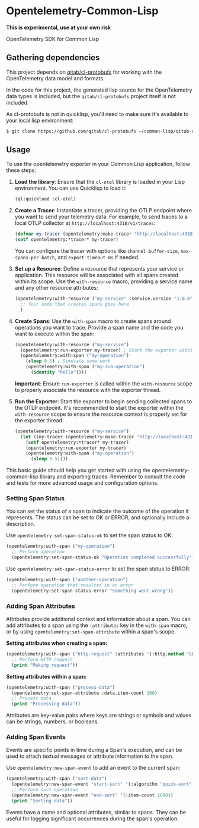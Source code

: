 # Opentelemetry-Common-Lisp

**This is experimental, use at your own risk**

OpenTelemetry SDK for Common Lisp

## Gathering dependencies

This project depends on [qitab/cl-protobufs](https://github.com/qitab/cl-protobufs) for working with the OpenTelemetry data model and formats. 

In the code for this project, the generated lisp source for the OpenTelemetry data types is included, but the `qitab/cl-protobufs` project itself is not included. 

As cl-protobufs is not in quicklisp, you'll need to make sure it's available to your local lisp environment:

```bash
$ git clone https://github.com/qitab/cl-protobufs ~/common-lisp/qitab-cl-protobufs
```

## Usage

To use the opentelemetry exporter in your Common Lisp application, follow these steps:

1. **Load the library**: Ensure that the `cl-otel` library is loaded in your Lisp environment. You can use Quicklisp to load it:
   ```lisp
   (ql:quickload :cl-otel)
   ```

2. **Create a Tracer**: Instantiate a tracer, providing the OTLP endpoint where you want to send your telemetry data. For example, to send traces to a local OTLP collector at `http://localhost:4318/v1/traces`:
   ```lisp
   (defvar my-tracer (opentelemetry:make-tracer "http://localhost:4318/v1/traces"))
   (setf opentelemetry:*tracer* my-tracer)
   ```
   You can configure the tracer with options like `channel-buffer-size`, `max-spans-per-batch`, and `export-timeout-ms` if needed.

3. **Set up a Resource**: Define a resource that represents your service or application. This resource will be associated with all spans created within its scope. Use the `with-resource` macro, providing a service name and any other resource attributes:
   ```lisp
   (opentelemetry:with-resource ("my-service" :service.version "1.0.0")
     ;; Your code that creates spans goes here
     )
   ```

4. **Create Spans**: Use the `with-span` macro to create spans around operations you want to trace. Provide a span name and the code you want to execute within the span:
   ```lisp
   (opentelemetry:with-resource ("my-service")
     (opentelemetry:run-exporter my-tracer) ; Start the exporter within the resource scope
     (opentelemetry:with-span ("my-operation")
       (sleep 0.5) ; Simulate some work
       (opentelemetry:with-span ("my-sub-operation")
         (identity "hello"))))
   ```
   **Important**: Ensure `run-exporter` is called within the `with-resource` scope to properly associate the resource with the exporter thread.

5. **Run the Exporter**: Start the exporter to begin sending collected spans to the OTLP endpoint.  It's recommended to start the exporter within the `with-resource` scope to ensure the resource context is properly set for the exporter thread:
   ```lisp
   (opentelemetry:with-resource ("my-service")
     (let ((my-tracer (opentelemetry:make-tracer "http://localhost:4318/v1/traces")))
       (setf opentelemetry:*tracer* my-tracer)
       (opentelemetry:run-exporter my-tracer)
       (opentelemetry:with-span ("my-operation")
         (sleep 0.5))))
   ```

This basic guide should help you get started with using the opentelemetry-common-lisp library and exporting traces. Remember to consult the code and tests for more advanced usage and configuration options.

### Setting Span Status

You can set the status of a span to indicate the outcome of the operation it represents.  The status can be set to OK or ERROR, and optionally include a description.

Use `opentelemetry:set-span-status-ok` to set the span status to OK:

```lisp
(opentelemetry:with-span ("my-operation")
  ;; Perform operation
  (opentelemetry:set-span-status-ok "Operation completed successfully"))
```

Use `opentelemetry:set-span-status-error` to set the span status to ERROR:

```lisp
(opentelemetry:with-span ("another-operation")
  ;; Perform operation that resulted in an error
  (opentelemetry:set-span-status-error "Something went wrong"))
```

### Adding Span Attributes

Attributes provide additional context and information about a span. You can add attributes to a span using the `:attributes` key in the `with-span` macro, or by using `opentelemetry:set-span-attribute` within a span's scope.

**Setting attributes when creating a span:**

```lisp
(opentelemetry:with-span ("http-request" :attributes '(:http.method "GET" :http.url "/resource"))
  ;; Perform HTTP request
  (print "Making request"))
```

**Setting attributes within a span:**

```lisp
(opentelemetry:with-span ("process-data")
  (opentelemetry:set-span-attribute :data.item-count 100)
  ;; Process data
  (print "Processing data"))
```

Attributes are key-value pairs where keys are strings or symbols and values can be strings, numbers, or booleans.

### Adding Span Events

Events are specific points in time during a Span's execution, and can be used to attach textual messages or attribute information to the span.

Use `opentelemetry:new-span-event` to add an event to the current span:

```lisp
(opentelemetry:with-span ("sort-data")
  (opentelemetry:new-span-event "start-sort" '(:algorithm "quick-sort"))
  ;; Perform sort operation
  (opentelemetry:new-span-event "end-sort" '(:item-count 1000))
  (print "Sorting data"))
```

Events have a name and optional attributes, similar to spans. They can be useful for logging significant occurrences during the span's operation.
